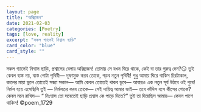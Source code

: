 ```yaml
---
layout: page
title: "অক্সিজেন"
date: 2021-02-03
categories: [Poetry]
tags: [love, reality]
excerpt: "সকল গ্যাসেই নিশ্বাস ছাড়ি"
card_color: "blue"
card_style: ""
---
```


<div class="poem-verse">
সকল গ্যাসেই নিশ্বাস ছাড়ি,
প্রশ্বাসের বেলায় অক্সিজেন!
তোমায় সে যখন ঘিরে থাকে,
কেই বা তার গুরুত্ব দেন?😏
তুই কেবল ব্যস্ত নয়,
ব্যস্ত গোটা পৃথিবী—
দূষণমুক্ত করব তোকে,
গড়ব নতুন পৃথিবী!
শুধু আমায় ঘিরে থাকিস চিরটাকাল,
কালের মায়া ভুলে তোতেই সন্ধ্যা সকাল—
আমি কেবল তোতেই থাকব ডুবে—
আবারও এক নতুন সূর্য উঠবে ওই পুবে!
নির্মল হয়ে এসেছিলি তুই —
নির্মলতর করব তোকে—
সেই দায়িত্ব আমার ভাই—
তবে কাঁদিস বসে কীসের শোকে?
কেবল মনে রাখিস—
“ নিঃশ্বাস তো সবেতেই ছাড়ি প্রশ্বাস কে পাড়ে দিতে?”
তুই তা দিয়েছিস আমায়—
কেবল পাশে থাকিস!
©poem_1729
</div>